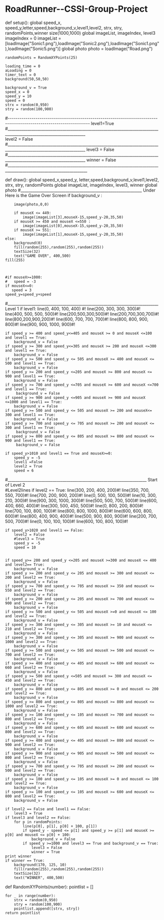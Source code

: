 # RoadRunner--CSSI-Group-Project
def setup():
    global speed_x, speed_y,letter,speed,background_v,level1,level2, strx, stry, randomPoints,winner
    size(1000,1000)
    global imageList, imageIndex, level3
    imageIndex = 0
    imageList = [loadImage("Sonic1.png"),loadImage("Sonic2.png"),loadImage("Sonic1.png"),loadImage("Sonic5.png")]
    global photo
    photo = loadImage("Road.png")

    
    randomPoints = RandomXYPoints(25)

    loading_time = 0
    aLoading = 0
    timer_text = 0
    background(50,50,50)

    background_v = True
    speed_x = 0
    speed_y = 10
    speed = 0
    strx = random(0,950)
    stry = random(100,900)
#-----------------------------------------------------------------------------------------------------------------------
    level1=True
#______________________________________________________________________________________________________________________   
    level2 = False
#______________________________________________________________________________________________________________________
    level3 = False
#______________________________________________________________________________________________________________________
    winner = False
#_______________________________________________________________________________________________________________________

def draw():
    global speed_x,speed_y, letter,speed,background_v,level1,level2, strx, stry, randomPoints
    global imageList, imageIndex, level3, winner
    global photo
#______________________________________________________________ Under Here is the Game Over Screen
    if background_v :
    
        image(photo,0,0)

        if mouseX <= 449:
            image(imageList[3],mouseX-15,speed_y-20,35,50)
        if mouseX >= 450 and mouseX <=550 :
            image(imageList[0],mouseX-15,speed_y-20,35,50)
        if mouseX >= 551:
            image(imageList[1],mouseX-15,speed_y-20,35,50)
    else:
        background(0)
        fill(random(255),random(255),random(255))
        textSize(32)
        text("GAME OVER", 400,500)
    fill(255)
    

        
    #if mouseX>=1000:
    #   speed = -3
    if mouseX<=0:
       speed = 3
    speed_y=speed_y+speed
#_____________________________________________________________________________ Level 1
    if level1:
        line(0, 400, 100, 400) #!
        line(200, 300, 300, 300)#!
        line(400, 500, 500, 500)#!
        line(200,500,300,500)#!
        line(200,700,300,700)#!
        line(800,200,900,200)#!
        line(600, 700, 700, 700)#!
        line(800, 800, 900, 800)#!
        line(900, 900, 1000, 900)#!

    
    if speed_y >= 400 and speed_y<=405 and mouseX >= 0 and mouseX <=100 and level1 == True: 
        background_v = False
    if speed_y >= 300 and speed_y<=305 and mouseX >= 200 and mouseX <=300 and level1 == True:
        background_v = False
    if speed_y >= 500 and speed_y <= 505 and mouseX >= 400 and mouseX <= 500 and level1 == True:
        background_v = False
    if speed_y >= 200 and speed_y <=205 and mouseX >= 800 and mouseX <= 900 and level1 == True:
        background_v = False
    if speed_y >= 700 and speed_y <=705 and mouseX >= 600 and mouseX <=700 and level1 == True:
         background_v = False
    if speed_y >= 900 and speed_y <=905 and mouseX >= 900 and mouseX <=1000 and level1 == True:
        background_v = False
    if speed_y >= 500 and speed_y <= 505 and mouseX >= 200 and mouseX<= 300 and level1 == True:
        background_v = False
    if speed_y >= 700 and speed_y <= 705 and mouseX >= 200 and mouseX <= 300 and level1 == True:
         background_v = False
    if speed_y >= 800 and speed_y <= 805 and mouseX >= 800 and mouseX <= 900 and level1 == True:
         background_v = False
        
    if speed_y>1010 and level1 == True and mouseX>=0:
        speed_y = -5
        level1 =False
        level2 = True
        speed = 6
#_______________________________________________________________________ Start of Level 2        
    #Level2lines
    if level2 == True:
        line(300, 200, 400, 200)#!
        line(350, 700, 550,  700)#!
        line(700, 200, 900, 200)#!
        line(0, 500, 100, 500)#!
        line(10, 300, 210, 300)#!
        line(900, 300, 1000, 300)#!
        line(500, 500, 700, 500)#!
        line(600, 400, 660, 400)#!
        line(300, 500, 450, 500)#!
        line(0, 800, 200, 800)#!
        line(700, 100, 800, 100)#!
        line(800, 800, 1000, 800)#!
        line(600, 600, 800, 600)#!
        line(800, 400, 900, 400)#!
        line(500, 900, 800, 900)#!
        line(200, 700, 500, 700)#!
        line(0, 100, 100, 100)#!
        line(600, 100, 800, 100)#!
        
    if speed_y>1020 and level1 == False:
        level2 = False
        #level3 = True
        speed_y = -5
        speed = 10
        

    if speed_y>= 200 and speed_y <=205 and mouseX >=300 and mouseX <= 400 and level2== True:
        background_v = False
    if speed_y >= 200 and speed_y <= 205 and mouseX >= 300 and mouseX <= 200 and level2 == True:
        background_v = False
    if speed_y >= 700 and speed_y <= 705 and mouseX >= 350 and mouseX <= 550 and level2 == True:
        background_v = False
    if speed_y >= 200 and speed_y <= 205 and mouseX >= 700 and mouseX <= 900 and level2 == True:
        background_v = False
    if speed_y >= 500 and speed_y <= 505 and mouseX >=0 and mouseX <= 100 and level2 == True:
        background_v = False
    if speed_y >= 300 and speed_y <= 305 and mouseX >= 10 and mouseX <= 210 and level2 == True:
        background_v = False
    if speed_y >= 300 and speed_y <= 305 and mouseX >= 900 and mouseX <= 1000 and level2 == True:
        background_v = False
    if speed_y >= 500 and speed_y <= 505 and mouseX >= 500 and mouseX <= 700 and level2 == True:
        background_v = False
    if speed_y >= 400 and speed_y <= 405 and mouseX >= 600 and mouseX <= 660 and level2 == True:
        background_v = False
    if speed_y >= 500 and speed_y <=505 and mouseX >= 300 and mouseX <= 450 and level2 == True:
        background_v = False
    if speed_y >= 800 and speed_y <= 805 and mouseX >= 0 and mouseX <= 200 and level2 == True:
        background_v = False
    if speed_y >= 800 and speed_y <= 805 and mouseX >= 800 and mouseX <= 1000 and level2 == True:
        background_v = False
    if speed_y >= 100 and speed_y <= 105 and mouseX >= 700 and mouseX <= 800 and level2 == True:
        background_v = False
    if speed_y >= 600 and speed_y <= 605 and mouseX >= 600 and mouseX <= 800 and level2 == True:
        background_v = False
    if speed_y >= 400 and speed_y <= 405 and mouseX >= 800 and mouseX <= 900 and level2 == True:
        background_v = False
    if speed_y >= 900 and speed_y <= 905 and mouseX >= 500 and mouseX <= 800 and level2 == True:
        background_v = False
    if speed_y >= 700 and speed_y <= 705 and mouseX >= 200 and mouseX <= 500 and level2 == True:
        background_v = False
    if speed_y >= 100 and speed_y <= 105 and mouseX >= 0 and mouseX <= 100 and level2 == True:
        background_v = False
    if speed_y >= 100 and speed_y <= 105 and mouseX >= 600 and mouseX <= 800 and level2 == True:
        background_v = False
        
    if level2 == False and level1 == False:
        level3 = True
    if level3 and level2 == False:
        for p in randomPoints:
            line(p[0], p[1], p[0] + 100, p[1])
            if speed_y - speed <= p[1] and speed_y >= p[1] and mouseX >= p[0] and mouseX <= p[0] + 100:
                background_v = False
            if speed_y >=1000 and level3 == True and background_v == True:
                level3 = False
                winner = True
    print winner
    if winner == True:
        background(170, 125, 10)
        fill(random(255),random(255),random(255))
        textSize(32)
        text("WINNER", 400,500)
        
    

def RandomXYPoints(number):
    pointlist = [] 
    
    for _ in range(number):
        strx = random(0,950)
        stry = random(100,900)
        pointlist.append([strx, stry])
    return pointlist
